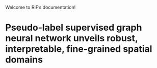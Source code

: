 Welcome to RIF’s documentation!

# Pseudo-label supervised graph neural network unveils robust, interpretable, fine-grained spatial domains


